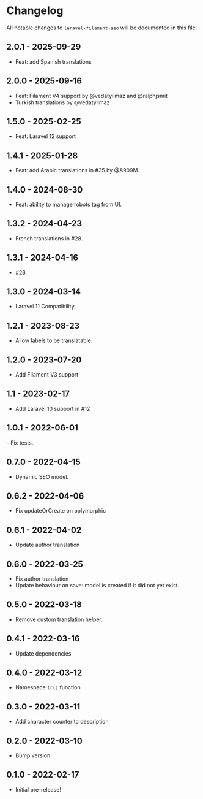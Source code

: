 # Changelog

All notable changes to `laravel-filament-seo` will be documented in this file.

## 2.0.1 - 2025-09-29

- Feat: add Spanish translations

## 2.0.0 - 2025-09-16

- Feat: Filament V4 support by @vedatyilmaz and @ralphjsmit
- Turkish translations by @vedatyilmaz

## 1.5.0 - 2025-02-25

- Feat: Laravel 12 support

## 1.4.1 - 2025-01-28

- Feat: add Arabic translations in #35 by @A909M.

## 1.4.0 - 2024-08-30

- Feat: ability to manage robots tag from UI.

## 1.3.2 - 2024-04-23

- French translations in #28.

## 1.3.1 - 2024-04-16

- #26

## 1.3.0 - 2024-03-14

- Laravel 11 Compatibility.

## 1.2.1 - 2023-08-23

- Allow labels to be translatable.

## 1.2.0 - 2023-07-20

- Add Filament V3 support

## 1.1 - 2023-02-17

- Add Laravel 10 support in #12

## 1.0.1 - 2022-06-01

– Fix tests.

## 0.7.0 - 2022-04-15

- Dynamic SEO model.

## 0.6.2 - 2022-04-06

- Fix updateOrCreate on polymorphic

## 0.6.1 - 2022-04-02

- Update author translation

## 0.6.0 - 2022-03-25

- Fix author translation
- Update behaviour on save: model is created if it did not yet exist.

## 0.5.0 - 2022-03-18

- Remove custom translation helper.

## 0.4.1 - 2022-03-16

- Update dependencies

## 0.4.0 - 2022-03-12

- Namespace `tr()` function

## 0.3.0 - 2022-03-11

- Add character counter to description

## 0.2.0 - 2022-03-10

- Bump version.

## 0.1.0 - 2022-02-17

- Initial pre-release!
